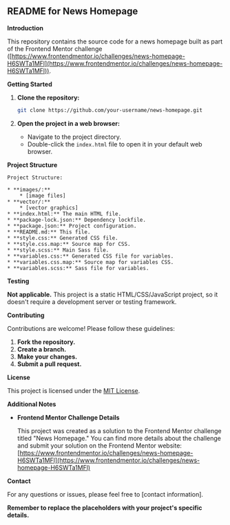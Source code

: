 ## README for News Homepage

**Introduction**

This repository contains the source code for a news homepage built as part of the Frontend Mentor challenge ([https://www.frontendmentor.io/challenges/news-homepage-H6SWTa1MFl](https://www.frontendmentor.io/challenges/news-homepage-H6SWTa1MFl)).

**Getting Started**

1. **Clone the repository:**
   ```bash
   git clone https://github.com/your-username/news-homepage.git
   ```

2. **Open the project in a web browser:**
   * Navigate to the project directory.
   * Double-click the `index.html` file to open it in your default web browser.

**Project Structure**

```
Project Structure:

* **images/:**
    * [image files]
* **vector/:**
    * [vector graphics]
* **index.html:** The main HTML file.
* **package-lock.json:** Dependency lockfile.
* **package.json:** Project configuration.
* **README.md:** This file.
* **style.css:** Generated CSS file.
* **style.css.map:** Source map for CSS.
* **style.scss:** Main Sass file.
* **variables.css:** Generated CSS file for variables.
* **variables.css.map:** Source map for variables CSS.
* **variables.scss:** Sass file for variables.
```

**Testing**

**Not applicable.** This project is a static HTML/CSS/JavaScript project, so it doesn't require a development server or testing framework.

**Contributing**

Contributions are welcome! Please follow these guidelines:

1. **Fork the repository.**
2. **Create a branch.**
3. **Make your changes.**
4. **Submit a pull request.**

**License**

This project is licensed under the [MIT License](https://opensource.org/licenses/MIT).

**Additional Notes**

* **Frontend Mentor Challenge Details**

  This project was created as a solution to the Frontend Mentor challenge titled "News Homepage." You can find more details about the challenge and submit your solution on the Frontend Mentor website: [https://www.frontendmentor.io/challenges/news-homepage-H6SWTa1MFl](https://www.frontendmentor.io/challenges/news-homepage-H6SWTa1MFl)

**Contact**

For any questions or issues, please feel free to [contact information].

**Remember to replace the placeholders with your project's specific details.**
